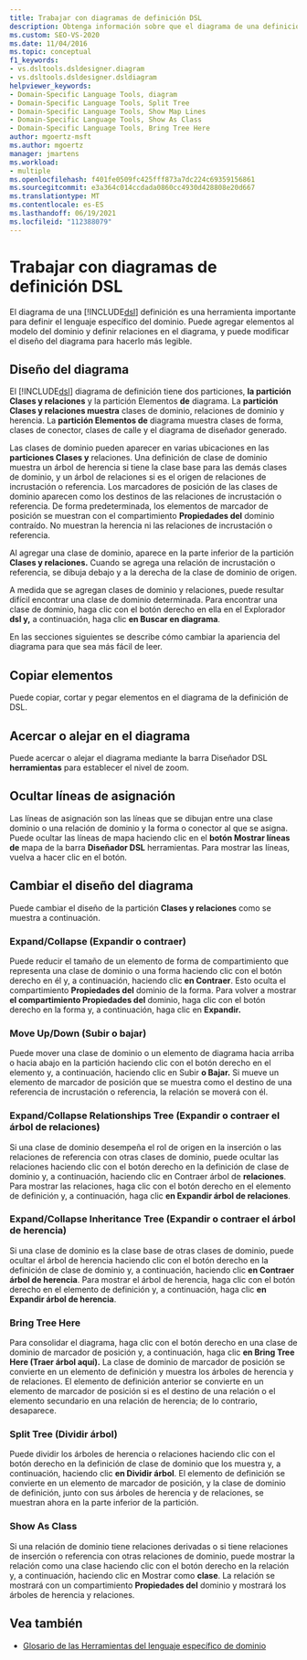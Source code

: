 ```yaml
---
title: Trabajar con diagramas de definición DSL
description: Obtenga información sobre que el diagrama de una definición de herramientas DSL es una herramienta importante para definir un lenguaje específico del dominio.
ms.custom: SEO-VS-2020
ms.date: 11/04/2016
ms.topic: conceptual
f1_keywords:
- vs.dsltools.dsldesigner.diagram
- vs.dsltools.dsldesigner.dsldiagram
helpviewer_keywords:
- Domain-Specific Language Tools, diagram
- Domain-Specific Language Tools, Split Tree
- Domain-Specific Language Tools, Show Map Lines
- Domain-Specific Language Tools, Show As Class
- Domain-Specific Language Tools, Bring Tree Here
author: mgoertz-msft
ms.author: mgoertz
manager: jmartens
ms.workload:
- multiple
ms.openlocfilehash: f401fe0509fc425fff873a7dc224c69359156861
ms.sourcegitcommit: e3a364c014ccdada0860cc4930d428808e20d667
ms.translationtype: MT
ms.contentlocale: es-ES
ms.lasthandoff: 06/19/2021
ms.locfileid: "112388079"
---
```

# <a name="working-with-the-dsl-definition-diagram"></a>Trabajar con diagramas de definición DSL
El diagrama de una [!INCLUDE[dsl](../modeling/includes/dsl_md.md)] definición es una herramienta importante para definir el lenguaje específico del dominio. Puede agregar elementos al modelo del dominio y definir relaciones en el diagrama, y puede modificar el diseño del diagrama para hacerlo más legible.

## <a name="the-layout-of-the-diagram"></a>Diseño del diagrama
 El [!INCLUDE[dsl](../modeling/includes/dsl_md.md)] diagrama de definición tiene dos particiones, **la partición Clases y relaciones** y la partición Elementos **de** diagrama. La **partición Clases y relaciones muestra** clases de dominio, relaciones de dominio y herencia. La **partición Elementos de** diagrama muestra clases de forma, clases de conector, clases de calle y el diagrama de diseñador generado.

 Las clases de dominio pueden aparecer en varias ubicaciones en las **particiones Clases y** relaciones. Una definición de clase de dominio muestra un árbol de herencia si tiene la clase base para las demás clases de dominio, y un árbol de relaciones si es el origen de relaciones de incrustación o referencia. Los marcadores de posición de las clases de dominio aparecen como los destinos de las relaciones de incrustación o referencia. De forma predeterminada, los elementos de marcador de posición se muestran con el compartimiento **Propiedades del** dominio contraído. No muestran la herencia ni las relaciones de incrustación o referencia.

 Al agregar una clase de dominio, aparece en la parte inferior de la partición **Clases y relaciones.** Cuando se agrega una relación de incrustación o referencia, se dibuja debajo y a la derecha de la clase de dominio de origen.

 A medida que se agregan clases de dominio y relaciones, puede resultar difícil encontrar una clase de dominio determinada. Para encontrar una clase de dominio, haga clic con el botón derecho en ella en el Explorador **dsl y,** a continuación, haga clic **en Buscar en diagrama**.

 En las secciones siguientes se describe cómo cambiar la apariencia del diagrama para que sea más fácil de leer.

## <a name="copying-elements"></a>Copiar elementos
 Puede copiar, cortar y pegar elementos en el diagrama de la definición de DSL.

## <a name="zooming-in-or-out-on-the-diagram"></a>Acercar o alejar en el diagrama
 Puede acercar o alejar el diagrama mediante la barra Diseñador DSL **herramientas** para establecer el nivel de zoom.

## <a name="hiding-map-lines"></a>Ocultar líneas de asignación
 Las líneas de asignación son las líneas que se dibujan entre una clase dominio o una relación de dominio y la forma o conector al que se asigna. Puede ocultar las líneas de mapa haciendo clic en el **botón Mostrar líneas de** mapa de la barra **Diseñador DSL** herramientas. Para mostrar las líneas, vuelva a hacer clic en el botón.

## <a name="changing-the-diagram-layout"></a>Cambiar el diseño del diagrama
 Puede cambiar el diseño de la partición **Clases y relaciones** como se muestra a continuación.

### <a name="expandcollapse"></a>Expand/Collapse (Expandir o contraer)
 Puede reducir el tamaño de un elemento de forma de compartimiento que representa una clase de dominio o una forma haciendo clic con el botón derecho en él y, a continuación, haciendo clic **en Contraer**. Esto oculta el compartimiento **Propiedades del** dominio de la forma. Para volver a mostrar **el compartimiento Propiedades del** dominio, haga clic con el botón derecho en la forma y, a continuación, haga clic en **Expandir.**

### <a name="move-updown"></a>Move Up/Down (Subir o bajar)
 Puede mover una clase de dominio o un elemento de diagrama hacia  arriba o hacia abajo en la partición haciendo clic con el botón derecho en el elemento y, a continuación, haciendo clic en Subir **o Bajar.** Si mueve un elemento de marcador de posición que se muestra como el destino de una referencia de incrustación o referencia, la relación se moverá con él.

### <a name="expandcollapse-relationships-tree"></a>Expand/Collapse Relationships Tree (Expandir o contraer el árbol de relaciones)
 Si una clase de dominio desempeña el rol de origen en la inserción o las relaciones de referencia con otras clases de dominio, puede ocultar las relaciones haciendo clic con el botón derecho en la definición de clase de dominio y, a continuación, haciendo clic en Contraer árbol de **relaciones**. Para mostrar las relaciones, haga clic con el botón derecho en el elemento de definición y, a continuación, haga clic **en Expandir árbol de relaciones**.

### <a name="expandcollapse-inheritance-tree"></a>Expand/Collapse Inheritance Tree (Expandir o contraer el árbol de herencia)
 Si una clase de dominio es la clase base de otras clases de dominio, puede ocultar el árbol de herencia haciendo clic con el botón derecho en la definición de clase de dominio y, a continuación, haciendo clic **en Contraer árbol de herencia**. Para mostrar el árbol de herencia, haga clic con el botón derecho en el elemento de definición y, a continuación, haga clic **en Expandir árbol de herencia**.

### <a name="bring-tree-here"></a>Bring Tree Here
 Para consolidar el diagrama, haga clic con el botón derecho en una clase de dominio de marcador de posición y, a continuación, haga clic **en Bring Tree Here (Traer árbol aquí).** La clase de dominio de marcador de posición se convierte en un elemento de definición y muestra los árboles de herencia y de relaciones. El elemento de definición anterior se convierte en un elemento de marcador de posición si es el destino de una relación o el elemento secundario en una relación de herencia; de lo contrario, desaparece.

### <a name="split-tree"></a>Split Tree (Dividir árbol)
 Puede dividir los árboles de herencia o relaciones haciendo clic con el botón derecho en la definición de clase de dominio que los muestra y, a continuación, haciendo clic **en Dividir árbol**. El elemento de definición se convierte en un elemento de marcador de posición, y la clase de dominio de definición, junto con sus árboles de herencia y de relaciones, se muestran ahora en la parte inferior de la partición.

### <a name="show-as-class"></a>Show As Class
 Si una relación de dominio tiene relaciones derivadas o si tiene relaciones de inserción o referencia con otras relaciones de dominio, puede mostrar la relación como una clase haciendo clic con el botón derecho en la relación y, a continuación, haciendo clic en Mostrar como **clase**. La relación se mostrará con un compartimiento **Propiedades del** dominio y mostrará los árboles de herencia y relaciones.

## <a name="see-also"></a>Vea también

- [Glosario de las Herramientas del lenguaje específico de dominio](/previous-versions/bb126564(v=vs.100))